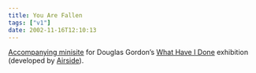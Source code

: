 ```yaml
---
title: You Are Fallen
tags: ["v1"]
date: 2002-11-16T12:10:13
---
```


[Accompanying minisite][1] for Douglas Gordon&#8217;s [What Have I Done][2] exhibition (developed by [Airside][3]).

[1]: http://www.hayward.org.uk/whathaveidone/ "Douglas Gordon: What Have I Done"
[2]: http://www.hayward.org.uk/hayward/exhibition/forth/dougset.html "Hayward Gallery: Forthcoming Exhibitions - Douglas Gordon"
[3]: http://www.airside.co.uk/
